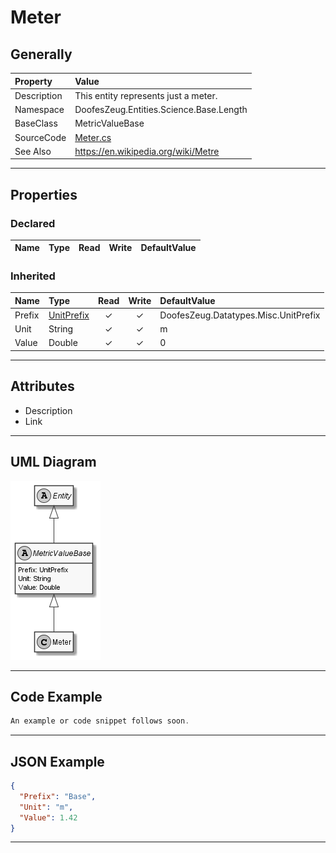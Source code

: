 ﻿# Meter

## Generally

|Property|Value|
|:-|:-|
|Description|This entity represents just a meter.|
|Namespace|DoofesZeug.Entities.Science.Base.Length|
|BaseClass|MetricValueBase|
|SourceCode|[Meter.cs](../../../../DoofesZeug.Library/Src/Entities/Science/Base/Length/Meter.cs)|
|See Also|https://en.wikipedia.org/wiki/Metre|

---

## Properties

### Declared

|Name|Type|Read|Write|DefaultValue|
|:---|:---|:--:|:---:|:-----------|

### Inherited

|Name|Type|Read|Write|DefaultValue|
|:---|:---|:--:|:---:|:-----------|
|Prefix|[UnitPrefix](../../Entities/DoofesZeug.Datatypes.Misc/UnitPrefix.md)|&#x2713;|&#x2713;|DoofesZeug.Datatypes.Misc.UnitPrefix|
|Unit|String|&#x2713;|&#x2713;|m|
|Value|Double|&#x2713;|&#x2713;|0|

---

## Attributes

- Description
- Link

---

## UML Diagram

![Meter.png](./Meter.png "Meter")

---

## Code Example

```cs
An example or code snippet follows soon.
```

---

## JSON Example

```json
{
  "Prefix": "Base",
  "Unit": "m",
  "Value": 1.42
}
```

---

